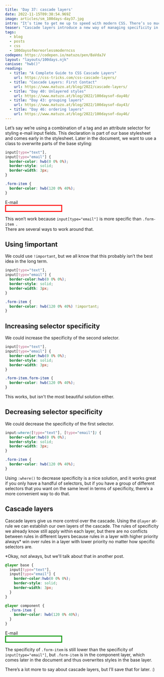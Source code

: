 ```yaml
---
title: 'Day 37: cascade layers'
date: 2022-11-15T09:38:54.969Z
image: articles/sm_100days-day37.jpg
intro: "It’s time to get me up to speed with modern CSS. There’s so much new in CSS that I know too little about. To change that I’ve started [#100DaysOfMoreOrLessModernCSS](/blog/2022/100-days-of-more-or-less-modern-css/). Why more or less modern CSS? Because some topics will be about cutting-edge features, while other stuff has been around for quite a while already, but I just have little to no experience with it."
teaser: "Cascade layers introduce a new way of managing specificity in CSS."
tags:
  - blog
  - posts
  - css
  - 100daysofmoreorlessmoderncss
codepen: https://codepen.io/matuzo/pen/BaVdaJV
layout: "layouts/100days.njk"
caniuse: "hwb()"
reading:
  - title: "A Complete Guide to CSS Cascade Layers"
    url: https://css-tricks.com/css-cascade-layers/
  - title: "Cascade Layers: First Contact"
    url: https://www.matuzo.at/blog/2022/cascade-layers/
  - title: "Day 40: Unlayered styles"
    url: https://www.matuzo.at/blog/2022/100daysof-day40/
  - title: "Day 43: grouping layers"
    url: https://www.matuzo.at/blog/2022/100daysof-day43/
  - title: "Day 46: ordering layers"
    url: https://www.matuzo.at/blog/2022/100daysof-day46/
---
```


Let’s say we’re using a combination of a tag and an attribute selector for styling e-mail input fields. This declaration is part of our base stylesheet and comes early in the stylesheet. Later in the document, we want to use a class to overwrite parts of the base styling:

```css
input[type="text"],
input[type="email"] {
  border-color: hwb(0 0% 0%);
  border-style: solid;
  border-width: 3px;
}

.form-item {
  border-color: hwb(120 0% 40%);
}
```

<style>
  .demo label {
    display: block;
  }

  .default input[type="text"],
  .default input[type="email"] {
    border-color: hwb(0 0% 0%);
    border-style: solid;
    border-width: 3px;
  }

  .default .form-item {
    border-color: hwb(120 0% 40%);
  }

  @layer base {
    .cascade input[type="text"],
    .cascade input[type="email"] {
      border-color: hwb(0 0% 0%);
      border-style: solid;
      border-width: 3px;
    }
  }

  @layer component {
    .cascade .form-item {
      border-color: hwb(120 0% 40%);
    }
  }
</style>

<div class="demo default">
  <label for="email">E-mail</label>
  <input id="email" type="email" class="form-item">
</div>

This won’t work because `input[type="email"]` is more specific than `.form-item `.  
There are several ways to work around that.

## Using !important

We could use `!important`, but we all know that this probably isn’t the best idea in the long term.

```css
input[type="text"],
input[type="email"] {
  border-color:hwb(0 0% 0%);
  border-style: solid;
  border-width: 3px;
}

.form-item {
  border-color: hwb(120 0% 40%) !important;
}
```

## Increasing selector specificity

We could increase the specificity of the second selector.

```css
input[type="text"],
input[type="email"] {
  border-color:hwb(0 0% 0%);
  border-style: solid;
  border-width: 3px;
}

.form-item.form-item {
  border-color: hwb(120 0% 40%);
}
```

This works, but isn't the most beautiful solution either.

## Decreasing selector specificity

We could decrease the specificity of the first selector.

```css
input:where([type="text"], [type="email"]) {
  border-color:hwb(0 0% 0%);
  border-style: solid;
  border-width: 3px;
}

.form-item {
  border-color: hwb(120 0% 40%);
}
```

Using `:where()` to decrease specificity is a nice solution, and it works great if you only have a handful of selectors, but if you have a group of different selectors that you want on the same level in terms of specificity, there’s a more convenient way to do that.

## Cascade layers

<p>Cascade layers give us more control over the cascade. Using the <code>@layer</code> at-rule we can establish our own layers of the cascade. The rules of specificity we already know still apply within each layer, but there are no conflicts between rules in different layers because rules in a layer with higher priority always<span aria-describedby="not-always">*</span> win over rules in a layer with lower priority no matter how specific selectors are.</p>

<p id="not-always">*Okay, not always, but we'll talk about that in another post.</span>

```css
@layer base {
  input[type="text"],
  input[type="email"] {
    border-color:hwb(0 0% 0%);
    border-style: solid;
    border-width: 3px;
  }
}

@layer component {
  .form-item {
    border-color: hwb(120 0% 40%);
  }
}
```

<div class="demo cascade">
  <label for="email2">E-mail</label>
  <input id="email2" type="email" class="form-item">
</div>

The specificity of `.form-item` is still lower than the specificity of `input[type="email"]`, but `.form-item` is in the component layer, which comes later in the document and thus overwrites styles in the base layer.

There’s a lot more to say about cascade layers, but I’ll save that for later. :)